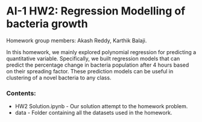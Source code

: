 # AI-1 HW2: Regression Modelling of bacteria growth
Homework group members: Akash Reddy, Karthik Balaji.

In this homework, we mainly explored polynomial regression for predicting a quantitative variable. Specifically, we built regression models that can predict the percentage change in bacteria population after 4 hours based on their spreading factor. These prediction models can be useful in clustering of a novel bacteria to any class.

### Contents:
- HW2 Solution.ipynb - Our solution attempt to the homework problem.
- data - Folder containing all the datasets used in the homework.
